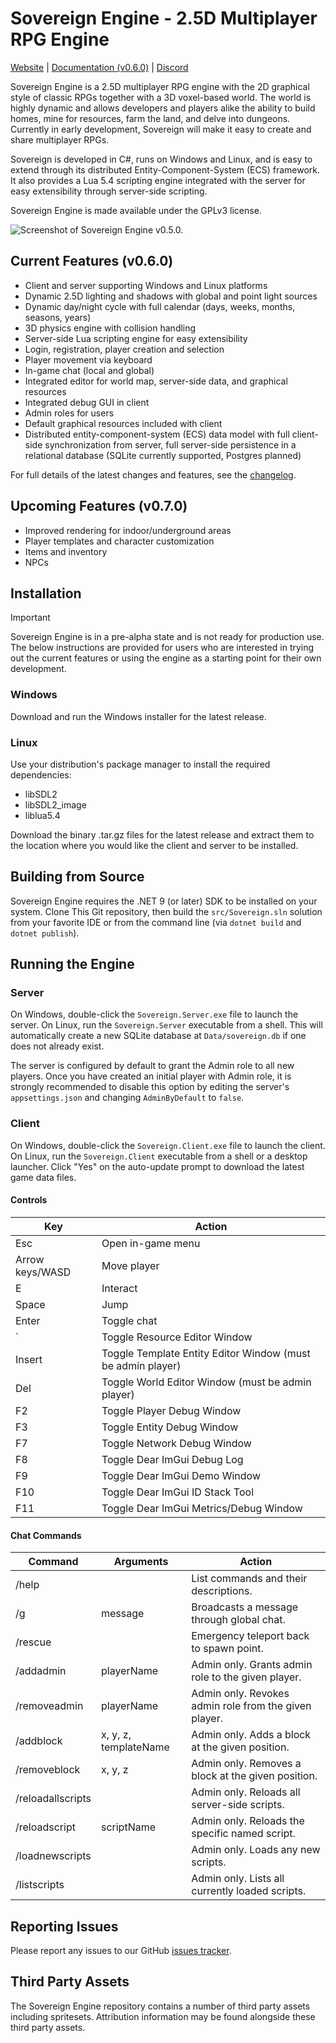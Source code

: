 # Sovereign Engine - 2.5D Multiplayer RPG Engine

[Website](https://sovereignengine.com) | [Documentation (v0.6.0)](https://docs.sovereignengine.com) | [Discord](https://discord.gg/Mg2jUmePyx)

Sovereign Engine is a 2.5D multiplayer RPG engine with the 2D graphical style of classic RPGs
together with a 3D voxel-based world. The world is highly dynamic and allows
developers and players alike the ability to build homes, mine for resources, farm the
land, and delve into dungeons. Currently in early development, Sovereign will make it easy to
create and share multiplayer RPGs.

Sovereign is developed in C#, runs on Windows and Linux, and is easy to
extend through its distributed Entity-Component-System (ECS) framework.
It also provides a Lua 5.4 scripting engine integrated with the server for
easy extensibility through server-side scripting.

Sovereign Engine is made available under the GPLv3 license.

![Screenshot of Sovereign Engine v0.5.0.](https://update.sovereignengine.com/screenshots/Sovereign_v0.5.0.png)

## Current Features (v0.6.0)

* Client and server supporting Windows and Linux platforms
* Dynamic 2.5D lighting and shadows with global and point light sources
* Dynamic day/night cycle with full calendar (days, weeks, months, seasons, years)
* 3D physics engine with collision handling
* Server-side Lua scripting engine for easy extensibility
* Login, registration, player creation and selection
* Player movement via keyboard
* In-game chat (local and global)
* Integrated editor for world map, server-side data, and graphical resources
* Integrated debug GUI in client
* Admin roles for users
* Default graphical resources included with client
* Distributed entity-component-system (ECS) data model with full client-side synchronization from
  server, full server-side persistence in a relational database (SQLite currently supported,
  Postgres planned)

For full details of the latest changes and features, see the [changelog](CHANGELOG.md).

## Upcoming Features (v0.7.0)

* Improved rendering for indoor/underground areas
* Player templates and character customization
* Items and inventory
* NPCs

## Installation

> [!IMPORTANT]
> Sovereign Engine is in a pre-alpha state and is not ready for production use.
> The below instructions are provided for users who are interested in trying out the
> current features or using the engine as a starting point for their own development.

### Windows

Download and run the Windows installer for the latest release.

### Linux

Use your distribution's package manager to install the required dependencies:
* libSDL2
* libSDL2_image
* liblua5.4

Download the binary .tar.gz files for the latest release and extract them to the location
where you would like the client and server to be installed.

## Building from Source

Sovereign Engine requires the .NET 9 (or later) SDK to be installed on your system. Clone This
Git repository, then build the `src/Sovereign.sln` solution from your favorite IDE or from
the command line (via `dotnet build` and `dotnet publish`).

## Running the Engine

### Server

On Windows, double-click the `Sovereign.Server.exe` file to launch the server. On Linux, run the
`Sovereign.Server` executable from a shell. This will automatically create a new SQLite database 
at `Data/sovereign.db` if one does not already exist.

The server is configured by default to grant the Admin role to all new players. Once you have created
an initial player with Admin role, it is strongly recommended to disable this option by editing
the server's `appsettings.json` and changing `AdminByDefault` to `false`.

### Client

On Windows, double-click the `Sovereign.Client.exe` file to launch the client. On Linux, run the
`Sovereign.Client` executable from a shell or a desktop launcher. Click "Yes" on the auto-update
prompt to download the latest game data files.

#### Controls

| Key             | Action                                                      |
|-----------------|-------------------------------------------------------------|
| Esc             | Open in-game menu                                           |
| Arrow keys/WASD | Move player                                                 |
| E               | Interact                                                    |
| Space           | Jump                                                        |
| Enter           | Toggle chat                                                 |
| \`              | Toggle Resource Editor Window                               |
| Insert          | Toggle Template Entity Editor Window (must be admin player) |
| Del             | Toggle World Editor Window (must be admin player)           |
| F2              | Toggle Player Debug Window                                  |
| F3              | Toggle Entity Debug Window                                  |
| F7              | Toggle Network Debug Window                                 |
| F8              | Toggle Dear ImGui Debug Log                                 |
| F9              | Toggle Dear ImGui Demo Window                               |
| F10             | Toggle Dear ImGui ID Stack Tool                             |
| F11             | Toggle Dear ImGui Metrics/Debug Window                      |

#### Chat Commands

| Command           | Arguments             | Action                                                |
|-------------------|-----------------------|-------------------------------------------------------|
| /help             |                       | List commands and their descriptions.                 |
| /g                | message               | Broadcasts a message through global chat.             |
| /rescue           |                       | Emergency teleport back to spawn point.               |
| /addadmin         | playerName            | Admin only. Grants admin role to the given player.    |
| /removeadmin      | playerName            | Admin only. Revokes admin role from the given player. |
| /addblock         | x, y, z, templateName | Admin only. Adds a block at the given position.       |
| /removeblock      | x, y, z               | Admin only. Removes a block at the given position.    |
| /reloadallscripts |                       | Admin only. Reloads all server-side scripts.          |
| /reloadscript     | scriptName            | Admin only. Reloads the specific named script.        |
| /loadnewscripts   |                       | Admin only. Loads any new scripts.                    |
| /listscripts      |                       | Admin only. Lists all currently loaded scripts.       |

## Reporting Issues

Please report any issues to our GitHub [issues tracker](https://github.com/opticfluorine/sovereign/issues).

## Third Party Assets

The Sovereign Engine repository contains a number of third party assets
including spritesets. Attribution information may be found alongside these third party
assets.
